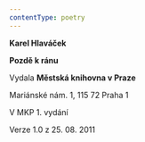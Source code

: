 ```yaml
---
contentType: poetry
---
```


<section>

**Karel Hlaváček**

**Pozdě k ránu**

</section>

<section>

Vydala **Městská knihovna v Praze**

Mariánské nám. 1, 115 72 Praha 1

</section>

<section>

V MKP 1. vydání

Verze 1.0 z 25. 08. 2011

</section>
